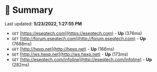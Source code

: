# 📖 Summary
Last updated: **5/23/2022, 1:27:55 PM**

- `GET` [https://eseqtech.com](https://eseqtech.com) - **Up** (376ms)
- `GET` [http://forum.eseqtech.com](http://forum.eseqtech.com) - **Up** (7688ms)
- `GET` [http://hexp.net](http://hexp.net) - **Up** (166ms)
- `GET` [http://ws.hexp.net](http://ws.hexp.net) - **Up** (173ms)
- `GET` [http://eseqtech.com/infoline](http://eseqtech.com/infoline) - **Up** (282ms)
